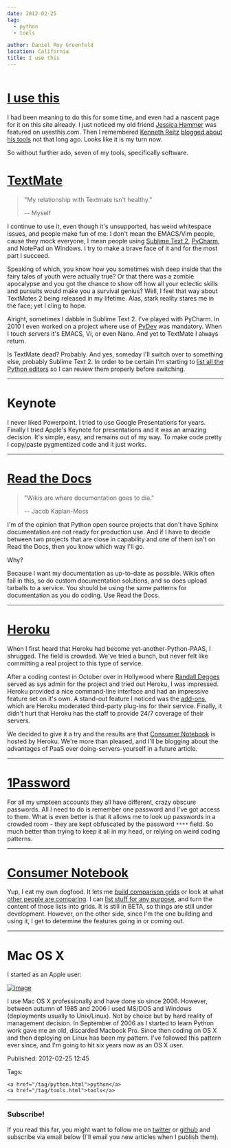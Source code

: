 ```yaml
---
date: 2012-02-25
tag:
  - python
  - tools

author: Daniel Roy Greenfeld
location: California
title: I use this
---
```


<div class="twelve wide column">
  <h1 class="ui block header">
    <div class="content">
      <a href="/i-use-this.html">I use this</a>
    </div>
  </h1>
  <p>
    I had been meaning to do this for some time, and even had a nascent page for
    it on this site already. I just noticed my old friend
    <a href="http://jessica.hammer.usesthis.com/" target="_blank"
      >Jessica Hammer</a
    >
    was featured on usesthis.com. Then I remembered
    <a href="http://kennethreitz.com/" target="_blank">Kenneth Reitz</a>
    <a href="http://kennethreitz.com/i-use-this.html" target="_blank"
      >blogged about his tools</a
    >
    not that long ago. Looks like it is my turn now.
  </p>
  <p>So without further ado, seven of my tools, specifically software.</p>
  <h1
    id="textmatehttpconsumernotebookcomtextmate-the-missing-editor-for-mac-os-x4f4ad4e35a4305000d000000"
  >
    <a
      href="http://consumernotebook.com/textmate-the-missing-editor-for-mac-os-x/4f4ad4e35a4305000d000000/"
      target="_blank"
      >TextMate</a
    >
  </h1>
  <blockquote>
    <p>"My relationship with Textmate isn't healthy."</p>
    <p>-- Myself</p>
  </blockquote>
  <p>
    I continue to use it, even though it's unsupported, has weird whitespace
    issues, and people make fun of me. I don't mean the EMACS/Vim people, cause
    they mock everyone, I mean people using
    <a
      href="http://consumernotebook.com/sublime-text/4f4ad53a5a4305000e000000/"
      target="_blank"
      >Sublime Text 2</a
    >,
    <a
      href="http://consumernotebook.com/jetbrains-pycharm/4f4ad5b861e9e4000e000000/"
      target="_blank"
      >PyCharm</a
    >, and NotePad on Windows. I try to make a brave face of it and for the most
    part I succeed.
  </p>
  <p>
    Speaking of which, you know how you sometimes wish deep inside that the
    fairy tales of youth were actually true? Or that there was a zombie
    apocalypse and you got the chance to show off how all your eclectic skills
    and pursuits would make you a survival genius? Well, I feel that way about
    TextMates 2 being released in my lifetime. Alas, stark reality stares me in
    the face; yet I cling to hope.
  </p>
  <p>
    Alright, sometimes I dabble in Sublime Text 2. I've played with PyCharm. In
    2010 I even worked on a project where use of
    <a
      href="http://consumernotebook.com/pydev/4f4ad5d55a4c6f000d000000/"
      target="_blank"
      >PyDev</a
    >
    was mandatory. When I touch servers it's EMACS, Vi, or even Nano. And yet to
    TextMate I always return.
  </p>
  <p>
    Is TextMate dead? Probably. And yes, someday I'll switch over to something
    else, probably Sublime Text 2. In order to be certain I'm starting to
    <a
      href="http://consumernotebook.com/lists/pydanny/complete-list-of-python-editors/"
      target="_blank"
      >list all the Python editors</a
    >
    so I can review them properly before switching.
  </p>
  <hr />
  <h1 id="keynote">Keynote</h1>
  <p>
    I never liked Powerpoint. I tried to use Google Presentations for years.
    Finally I tried Apple's Keynote for presentations and it was an amazing
    decision. It's simple, easy, and remains out of my way. To make code pretty
    I copy/paste pygmentized code and it just works.
  </p>
  <hr />
  <h1 id="read-the-docshttprtfdorg">
    <a href="http://rtfd.org" target="_blank">Read the Docs</a>
  </h1>
  <blockquote>
    <p>"Wikis are where documentation goes to die."</p>
    <p>-- Jacob Kaplan-Moss</p>
  </blockquote>
  <p>
    I'm of the opinion that Python open source projects that don't have Sphinx
    documentation are not ready for production use. And if I have to decide
    between two projects that are close in capability and one of them isn't on
    Read the Docs, then you know which way I'll go.
  </p>
  <p>Why?</p>
  <p>
    Because I want my documentation as up-to-date as possible. Wikis often fail
    in this, so do custom documentation solutions, and so does upload tarballs
    to a service. You should be using the same patterns for documentation as you
    do coding. Use Read the Docs.
  </p>
  <hr />
  <h1 id="herokuhttpherokucom">
    <a href="http://heroku.com" target="_blank">Heroku</a>
  </h1>
  <p>
    When I first heard that Heroku had become yet-another-Python-PAAS, I
    shrugged. The field is crowded. We've tried a bunch, but never felt like
    committing a real project to this type of service.
  </p>
  <p>
    After a coding contest in October over in Hollywood where
    <a href="http://rdegges.com" target="_blank">Randall Degges</a> served as
    sys admin for the project and tried out Heroku, I was impressed. Heroku
    provided a nice command-line interface and had an impressive feature set on
    it's own. A stand-out feature I noticed was the
    <a href="http://add-ons.heroku.com" target="_blank">add-ons</a>, which are
    Heroku moderated third-party plug-ins for their service. Finally, it didn't
    hurt that Heroku has the staff to provide 24/7 coverage of their servers.
  </p>
  <p>
    We decided to give it a try and the results are that
    <a href="http://consumernotebook.com" target="_blank">Consumer Notebook</a>
    is hosted by Heroku. We're more than pleased, and I'll be blogging about the
    advantages of PaaS over doing-servers-yourself in a future article.
  </p>
  <hr />
  <h1 id="1passwordhttpsagilebitscomstore">
    <a href="https://agilebits.com/store" target="_blank">1Password</a>
  </h1>
  <p>
    For all my umpteen accounts they all have different, crazy obscure
    passwords. All I need to do is remember one password and I've got access to
    them. What is even better is that it allows me to look up passwords in a
    crowded room - they are kept obfuscated by the password
    <code>****</code> field. So much better than trying to keep it all in my
    head, or relying on weird coding patterns.
  </p>
  <hr />
  <h1 id="consumer-notebookhttpconsumernotebookcom">
    <a href="http://consumernotebook.com" target="_blank">Consumer Notebook</a>
  </h1>
  <p>
    Yup, I eat my own dogfood. It lets me
    <a href="http://consumernotebook.com/grids/~pydanny/" target="_blank"
      >build comparison grids</a
    >
    or look at what
    <a
      href="http://consumernotebook.com/grids/r1chardj0n3s/10-android-tablets/"
      target="_blank"
      >other people are comparing</a
    >. I can
    <a href="http://consumernotebook.com/lists/~pydanny/" target="_blank"
      >list stuff for any purpose</a
    >, and turn the content of those lists into grids. It is still in BETA, so
    things are still under development. However, on the other side, since I'm
    the one building and using it, I get to determine the features going in or
    coming out.
  </p>
  <hr />
  <h1 id="mac-os-x">Mac OS X</h1>
  <p>I started as an Apple user:</p>
  <p>
    <a href="http://www.flickr.com/photos/pydanny/6933443849/" target="_blank"
      ><img
        alt="image"
        src="http://farm8.staticflickr.com/7050/6933443849_51316a7cb7.jpg"
    /></a>
  </p>
  <p>
    I use Mac OS X professionally and have done so since 2006. However, between
    autumn of 1985 and 2006 I used MS/DOS and Windows (deployments usually to
    Unix/Linux). Not by choice but by hard reality of management decision. In
    September of 2006 as I started to learn Python work gave me an old,
    discarded Macbook Pro. Since then coding on OS X and then deploying on Linux
    has been my pattern. I've followed this pattern ever since, and I'm going to
    hit six years now as an OS X user.
  </p>
  <p>Published: 2012-02-25 12:45</p>
  <p>
    Tags:

    <a href="/tag/python.html">python</a>
    <a href="/tag/tools.html">tools</a>
  </p>
  <hr />
  <h3 class="ui header">Subscribe!</h3>
  <p>
    If you read this far, you might want to follow me on
    <a href="https://twitter.com/pydanny">twitter</a> or
    <a href="https://github.com/pydanny">github</a> and subscribe via email
    below (I'll email you new articles when I publish them).
  </p>
   
</div>
